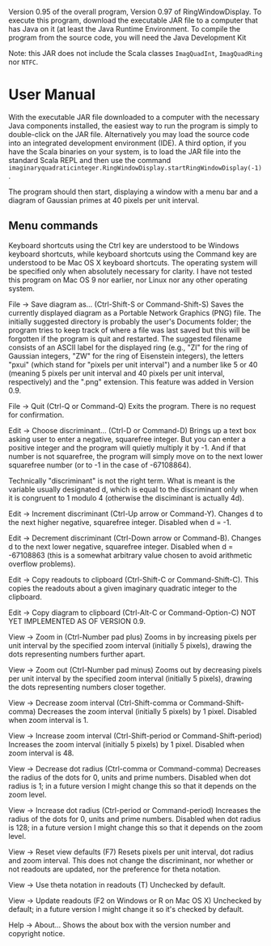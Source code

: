 Version 0.95 of the overall program, Version 0.97 of RingWindowDisplay. To execute this program, download the executable JAR file to a computer that has Java on it (at least the Java Runtime Environment. To compile the program from the source code, you will need the Java Development Kit

Note: this JAR does not include the Scala classes `ImagQuadInt`, `ImagQuadRing` nor `NTFC`.

# User Manual

With the executable JAR file downloaded to a computer with the necessary Java components installed, the easiest way to run the program is simply to double-click on the JAR file. Alternatively you may load the source code into an integrated development environment (IDE). A third option, if you have the Scala binaries on your system, is to load the JAR file into the standard Scala REPL and then use the command `imaginaryquadraticinteger.RingWindowDisplay.startRingWindowDisplay(-1)`.

The program should then start, displaying a window with a menu bar and a diagram of Gaussian primes at 40 pixels per unit interval.

## Menu commands

Keyboard shortcuts using the Ctrl key are understood to be Windows keyboard shortcuts, while keyboard shortcuts using the Command key are understood to be Mac OS X keyboard shortcuts. The operating system will be specified only when absolutely necessary for clarity. I have not tested this program on Mac OS 9 nor earlier, nor Linux nor any other operating system.

File -> Save diagram as... (Ctrl-Shift-S or Command-Shift-S) Saves the currently displayed diagram as a Portable Network Graphics (PNG) file. The initially suggested directory is probably the user's Documents folder; the program tries to keep track of where a file was last saved but this will be forgotten if the program is quit and restarted. The suggested filename consists of an ASCII label for the displayed ring (e.g., "ZI" for the ring of Gaussian integers, "ZW" for the ring of Eisenstein integers), the letters "pxui" (which stand for "pixels per unit interval") and a number like 5 or 40 (meaning 5 pixels per unit interval and 40 pixels per unit interval, respectively) and the ".png" extension. This feature was added in Version 0.9.

File -> Quit (Ctrl-Q or Command-Q) Exits the program. There is no request for confirmation.

Edit -> Choose discriminant... (Ctrl-D or Command-D) Brings up a text box asking user to enter a negative, squarefree integer. But you can enter a positive integer and the program will quietly multiply it by -1. And if that number is not squarefree, the program will simply move on to the next lower squarefree number (or to -1 in the case of -67108864).

Technically "discriminant" is not the right term. What is meant is the variable usually designated d, which is equal to the discriminant only when it is congruent to 1 modulo 4 (otherwise the disciminant is actually 4d).

Edit -> Increment discriminant (Ctrl-Up arrow or Command-Y). Changes d to the next higher negative, squarefree integer. Disabled when d = -1.

Edit -> Decrement discriminant (Ctrl-Down arrow or Command-B). Changes d to the next lower negative, squarefree integer. Disabled when d = -67108863 (this is a somewhat arbitrary value chosen to avoid arithmetic overflow problems).

Edit -> Copy readouts to clipboard (Ctrl-Shift-C or Command-Shift-C). This copies the readouts about a given imaginary quadratic integer to the clipboard.

Edit -> Copy diagram to clipboard (Ctrl-Alt-C or Command-Option-C) NOT YET IMPLEMENTED AS OF VERSION 0.9.

View -> Zoom in (Ctrl-Number pad plus) Zooms in by increasing pixels per unit interval by the specified zoom interval (initially 5 pixels), drawing the dots representing numbers further apart.

View -> Zoom out (Ctrl-Number pad minus) Zooms out by decreasing pixels per unit interval by the specified zoom interval (initially 5 pixels), drawing the dots representing numbers closer together.

View -> Decrease zoom interval (Ctrl-Shift-comma or Command-Shift-comma) Decreases the zoom interval (initially 5 pixels) by 1 pixel. Disabled when zoom interval is 1.

View -> Increase zoom interval (Ctrl-Shift-period or Command-Shift-period) Increases the zoom interval (initially 5 pixels) by 1 pixel. Disabled when zoom interval is 48.

View -> Decrease dot radius (Ctrl-comma or Command-comma) Decreases the radius of the dots for 0, units and prime numbers. Disabled when dot radius is 1; in a future version I might change this so that it depends on the zoom level.

View -> Increase dot radius (Ctrl-period or Command-period) Increases the radius of the dots for 0, units and prime numbers. Disabled when dot radius is 128; in a future version I might change this so that it depends on the zoom level.

View -> Reset view defaults (F7) Resets pixels per unit interval, dot radius and zoom interval. This does not change the discriminant, nor whether or not readouts are updated, nor the preference for theta notation.

View -> Use theta notation in readouts (T) Unchecked by default.

View -> Update readouts (F2 on Windows or R on Mac OS X) Unchecked by default; in a future version I might change it so it's checked by default.

Help -> About... Shows the about box with the version number and copyright notice.
